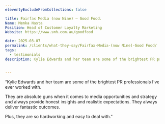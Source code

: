 ```yaml
---
eleventyExcludeFromCollections: false

title: Fairfax Media (now Nine) – Good Food.
Name: Menka Nasta
Position: Head of Customer Loyalty Marketing
Website: https://www.smh.com.au/goodfood

date: 2025-03-07
permalink: /clients/what-they-say/Fairfax-Media-(now Nine)-Good Food/
tags:
  - testimonials
description: Kylie Edwards and her team are some of the brightest PR professionals I’ve ever worked with.


---
```


“Kylie Edwards and her team are some of the brightest PR professionals I’ve ever worked with.

They are absolute guns when it comes to media opportunities and strategy and always provide honest insights and realistic expectations. They always deliver fantastic outcomes. 

Plus, they are so hardworking and easy to deal with.”
